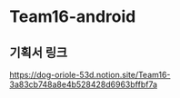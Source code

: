 # Team16-android

## 기획서 링크
https://dog-oriole-53d.notion.site/Team16-3a83cb748a8e4b528428d6963bffbf7a
